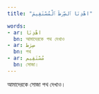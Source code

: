 ```yaml
---
title: "اهْدِنَا ٱلصِّرٰطَ ٱلْمُسْتَقِيمَ"

words:
- ar: اهْدِنَا
  bn: আমাদেরকে পথ দেখাও
- ar: صِرٰط
  bn: পথ
- ar: مُسْتَقِيم
  bn: সোজা।
---
```


আমাদেরকে সোজা পথ দেখাও।
